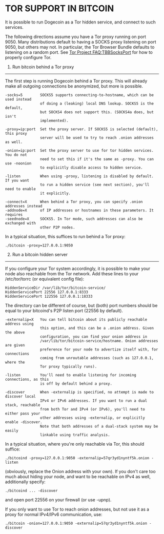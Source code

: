 TOR SUPPORT IN BITCOIN
======================

It is possible to run Dogecoin as a Tor hidden service, and connect to such services.

The following directions assume you have a Tor proxy running on port 9050. Many distributions default to having a SOCKS proxy listening on port 9050, but others may not. In particular, the Tor Browser Bundle defaults to listening on a random port. See [Tor Project FAQ:TBBSocksPort](https://www.torproject.org/docs/faq.html.en#TBBSocksPort) for how to properly
configure Tor.


1. Run bitcoin behind a Tor proxy
---------------------------------

The first step is running Dogecoin behind a Tor proxy. This will already make all
outgoing connections be anonymized, but more is possible.

	-socks=5        SOCKS5 supports connecting-to-hostname, which can be used instead
	                of doing a (leaking) local DNS lookup. SOCKS5 is the default,
	                but SOCKS4 does not support this. (SOCKS4a does, but isn't
	                implemented).
	
	-proxy=ip:port  Set the proxy server. If SOCKS5 is selected (default), this proxy
	                server will be used to try to reach .onion addresses as well.
	
	-onion=ip:port  Set the proxy server to use for tor hidden services. You do not
	                need to set this if it's the same as -proxy. You can use -noonion
	                to explicitly disable access to hidden service.
	
	-listen         When using -proxy, listening is disabled by default. If you want
	                to run a hidden service (see next section), you'll need to enable
	                it explicitly.
	
	-connect=X      When behind a Tor proxy, you can specify .onion addresses instead
	-addnode=X      of IP addresses or hostnames in these parameters. It requires
	-seednode=X     SOCKS5. In Tor mode, such addresses can also be exchanged with
	                other P2P nodes.

In a typical situation, this suffices to run behind a Tor proxy:

	./bitcoin -proxy=127.0.0.1:9050


2. Run a bitcoin hidden server
------------------------------

If you configure your Tor system accordingly, it is possible to make your node also
reachable from the Tor network. Add these lines to your /etc/tor/torrc (or equivalent
config file):

	HiddenServiceDir /var/lib/tor/bitcoin-service/
	HiddenServicePort 22556 127.0.0.1:8333
	HiddenServicePort 122556 127.0.0.1:18333

The directory can be different of course, but (both) port numbers should be equal to
your bitcoind's P2P listen port (22556 by default).

	-externalip=X   You can tell bitcoin about its publicly reachable address using
	                this option, and this can be a .onion address. Given the above
	                configuration, you can find your onion address in
	                /var/lib/tor/bitcoin-service/hostname. Onion addresses are given
	                preference for your node to advertize itself with, for connections
	                coming from unroutable addresses (such as 127.0.0.1, where the
	                Tor proxy typically runs).
	
	-listen         You'll need to enable listening for incoming connections, as this
	                is off by default behind a proxy.
	
	-discover       When -externalip is specified, no attempt is made to discover local
	                IPv4 or IPv6 addresses. If you want to run a dual stack, reachable
	                from both Tor and IPv4 (or IPv6), you'll need to either pass your
	                other addresses using -externalip, or explicitly enable -discover.
	                Note that both addresses of a dual-stack system may be easily
	                linkable using traffic analysis.

In a typical situation, where you're only reachable via Tor, this should suffice:

	./bitcoind -proxy=127.0.0.1:9050 -externalip=57qr3yd1nyntf5k.onion -listen

(obviously, replace the Onion address with your own). If you don't care too much
about hiding your node, and want to be reachable on IPv4 as well, additionally
specify:

	./bitcoind ... -discover

and open port 22556 on your firewall (or use -upnp).

If you only want to use Tor to reach onion addresses, but not use it as a proxy
for normal IPv4/IPv6 communication, use:

	./bitcoin -onion=127.0.0.1:9050 -externalip=57qr3yd1nyntf5k.onion -discover

